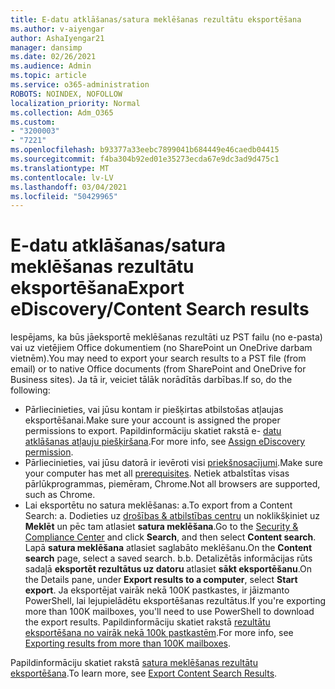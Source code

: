 ```yaml
---
title: E-datu atklāšanas/satura meklēšanas rezultātu eksportēšana
ms.author: v-aiyengar
author: AshaIyengar21
manager: dansimp
ms.date: 02/26/2021
ms.audience: Admin
ms.topic: article
ms.service: o365-administration
ROBOTS: NOINDEX, NOFOLLOW
localization_priority: Normal
ms.collection: Adm_O365
ms.custom:
- "3200003"
- "7221"
ms.openlocfilehash: b93377a33eebc7899041b684449e46caedb04415
ms.sourcegitcommit: f4ba304b92ed01e35273ecda67e9dc3ad9d475c1
ms.translationtype: MT
ms.contentlocale: lv-LV
ms.lasthandoff: 03/04/2021
ms.locfileid: "50429965"
---
```

# <a name="export-ediscoverycontent-search-results"></a><span data-ttu-id="16c56-102">E-datu atklāšanas/satura meklēšanas rezultātu eksportēšana</span><span class="sxs-lookup"><span data-stu-id="16c56-102">Export eDiscovery/Content Search results</span></span>

<span data-ttu-id="16c56-103">Iespējams, ka būs jāeksportē meklēšanas rezultāti uz PST failu (no e-pasta) vai uz vietējiem Office dokumentiem (no SharePoint un OneDrive darbam vietnēm).</span><span class="sxs-lookup"><span data-stu-id="16c56-103">You may need to export your search results to a PST file (from email) or to native Office documents (from SharePoint and OneDrive for Business sites).</span></span> <span data-ttu-id="16c56-104">Ja tā ir, veiciet tālāk norādītās darbības.</span><span class="sxs-lookup"><span data-stu-id="16c56-104">If so, do the following:</span></span>

- <span data-ttu-id="16c56-105">Pārliecinieties, vai jūsu kontam ir piešķirtas atbilstošas atļaujas eksportēšanai.</span><span class="sxs-lookup"><span data-stu-id="16c56-105">Make sure your account is assigned the proper permissions to export.</span></span> <span data-ttu-id="16c56-106">Papildinformāciju skatiet rakstā e- [datu atklāšanas atļauju piešķiršana](https://go.microsoft.com/fwlink/?linkid=2102406).</span><span class="sxs-lookup"><span data-stu-id="16c56-106">For more info, see [Assign eDiscovery permission](https://go.microsoft.com/fwlink/?linkid=2102406).</span></span>
- <span data-ttu-id="16c56-107">Pārliecinieties, vai jūsu datorā ir ievēroti visi [priekšnosacījumi](https://docs.microsoft.com/office365/securitycompliance/export-search-results#before-you-begin).</span><span class="sxs-lookup"><span data-stu-id="16c56-107">Make sure your computer has met all [prerequisites](https://docs.microsoft.com/office365/securitycompliance/export-search-results#before-you-begin).</span></span> <span data-ttu-id="16c56-108">Netiek atbalstītas visas pārlūkprogrammas, piemēram, Chrome.</span><span class="sxs-lookup"><span data-stu-id="16c56-108">Not all browsers are supported, such as Chrome.</span></span>
- <span data-ttu-id="16c56-109">Lai eksportētu no satura meklēšanas: a.</span><span class="sxs-lookup"><span data-stu-id="16c56-109">To export from a Content Search: a.</span></span> <span data-ttu-id="16c56-110">Dodieties uz [drošības & atbilstības centru](https://protection.office.com/contentsearch) un noklikšķiniet uz **Meklēt** un pēc tam atlasiet **satura meklēšana**.</span><span class="sxs-lookup"><span data-stu-id="16c56-110">Go to the [Security & Compliance Center](https://protection.office.com/contentsearch) and click **Search**, and then select **Content search**.</span></span> <span data-ttu-id="16c56-111">Lapā **satura meklēšana** atlasiet saglabāto meklēšanu.</span><span class="sxs-lookup"><span data-stu-id="16c56-111">On the **Content search** page, select a saved search.</span></span>
    <span data-ttu-id="16c56-112">b.</span><span class="sxs-lookup"><span data-stu-id="16c56-112">b.</span></span> <span data-ttu-id="16c56-113">Detalizētās informācijas rūts sadaļā **eksportēt rezultātus uz datoru** atlasiet **sākt eksportēšanu**.</span><span class="sxs-lookup"><span data-stu-id="16c56-113">On the Details pane, under **Export results to a computer**, select **Start export**.</span></span> <span data-ttu-id="16c56-114">Ja eksportējat vairāk nekā 100K pastkastes, ir jāizmanto PowerShell, lai lejupielādētu eksportēšanas rezultātus.</span><span class="sxs-lookup"><span data-stu-id="16c56-114">If you're exporting more than 100K mailboxes, you'll need to use PowerShell to download the export results.</span></span> <span data-ttu-id="16c56-115">Papildinformāciju skatiet rakstā [rezultātu eksportēšana no vairāk nekā 100k pastkastēm](https://go.microsoft.com/fwlink/?linkid=2143861).</span><span class="sxs-lookup"><span data-stu-id="16c56-115">For more info, see [Exporting results from more than 100K mailboxes](https://go.microsoft.com/fwlink/?linkid=2143861).</span></span>

<span data-ttu-id="16c56-116">Papildinformāciju skatiet rakstā [satura meklēšanas rezultātu eksportēšana](https://go.microsoft.com/fwlink/?linkid=2102118).</span><span class="sxs-lookup"><span data-stu-id="16c56-116">To learn more, see [Export Content Search Results](https://go.microsoft.com/fwlink/?linkid=2102118).</span></span>